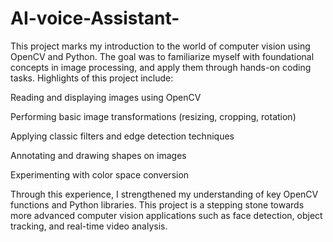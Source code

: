 # AI-voice-Assistant-
This project marks my introduction to the world of computer vision using OpenCV and Python. The goal was to familiarize myself with foundational concepts in image processing, and apply them through hands-on coding tasks. Highlights of this project include:

Reading and displaying images using OpenCV

Performing basic image transformations (resizing, cropping, rotation)

Applying classic filters and edge detection techniques

Annotating and drawing shapes on images

Experimenting with color space conversion

Through this experience, I strengthened my understanding of key OpenCV functions and Python libraries. This project is a stepping stone towards more advanced computer vision applications such as face detection, object tracking, and real-time video analysis.
